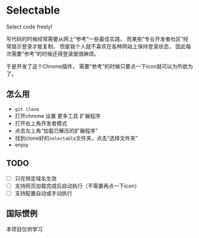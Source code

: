 # Selectable

Select code freely!

写代码的时候经常需要从网上“参考”一些最佳实践，
而某些“专业开发者社区”经常提示登录才能复制，
但是我个人就不喜欢在各种网站上保持登录状态，
因此每次需要“参考”的时候还得登录就很麻烦。

于是开发了这个Chrome插件，
需要“参考”的时候只要点一下icon就可以为所欲为了。

## 怎么用

- `git clone`
- 打开chrome 设置 更多工具 扩展程序
- 打开右上角开发者模式
- 点击左上角“加载已解压的扩展程序”
- 找到clone好的`selectable`文件夹，点击“选择文件夹”
- enjoy

## TODO

- [ ] 只在特定域名生效
- [ ] 支持网页加载完成后自动执行（不需要再点一下icon）
- [ ] 支持配置自动或手动执行

## 国际惯例

本项目仅供学习
